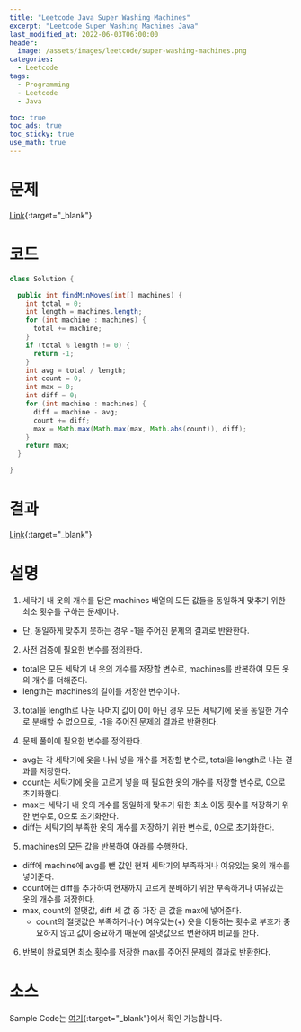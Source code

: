 ```yaml
---
title: "Leetcode Java Super Washing Machines"
excerpt: "Leetcode Super Washing Machines Java"
last_modified_at: 2022-06-03T06:00:00
header:
  image: /assets/images/leetcode/super-washing-machines.png
categories:
  - Leetcode
tags:
  - Programming
  - Leetcode
  - Java

toc: true
toc_ads: true
toc_sticky: true
use_math: true
---
```

# 문제
[Link](https://leetcode.com/problems/super-washing-machines/){:target="_blank"}

# 코드
```java
class Solution {

  public int findMinMoves(int[] machines) {
    int total = 0;
    int length = machines.length;
    for (int machine : machines) {
      total += machine;
    }
    if (total % length != 0) {
      return -1;
    }
    int avg = total / length;
    int count = 0;
    int max = 0;
    int diff = 0;
    for (int machine : machines) {
      diff = machine - avg;
      count += diff;
      max = Math.max(Math.max(max, Math.abs(count)), diff);
    }
    return max;
  }

}
```

# 결과
[Link](https://leetcode.com/submissions/detail/711659468/){:target="_blank"}

# 설명
1. 세탁기 내 옷의 개수를 담은 machines 배열의 모든 값들을 동일하게 맞추기 위한 최소 횟수를 구하는 문제이다.
- 단, 동일하게 맞추지 못하는 경우 -1을 주어진 문제의 결과로 반환한다.

2. 사전 검증에 필요한 변수를 정의한다.
- total은 모든 세탁기 내 옷의 개수를 저장할 변수로, machines를 반복하여 모든 옷의 개수를 더해준다.
- length는 machines의 길이를 저장한 변수이다.

3. total을 length로 나눈 나머지 값이 0이 아닌 경우 모든 세탁기에 옷을 동일한 개수로 분배할 수 없으므로, -1을 주어진 문제의 결과로 반환한다.

4. 문제 풀이에 필요한 변수를 정의한다.
- avg는 각 세탁기에 옷을 나눠 넣을 개수를 저장할 변수로, total을 length로 나눈 결과를 저장한다.
- count는 세탁기에 옷을 고르게 넣을 때 필요한 옷의 개수를 저장할 변수로, 0으로 초기화한다.
- max는 세탁기 내 옷의 개수를 동일하게 맞추기 위한 최소 이동 횟수를 저장하기 위한 변수로, 0으로 초기화한다.
- diff는 세탁기의 부족한 옷의 개수를 저장하기 위한 변수로, 0으로 초기화한다.

5. machines의 모든 값을 반복하여 아래를 수행한다.
- diff에 machine에 avg를 뺀 값인 현재 세탁기의 부족하거나 여유있는 옷의 개수를 넣어준다.
- count에는 diff를 추가하여 현재까지 고르게 분배하기 위한 부족하거나 여유있는 옷의 개수를 저장한다.
- max, count의 절댓값, diff 세 값 중 가장 큰 값을 max에 넣어준다.
  - count의 절댓값은 부족하거나(-) 여유있는(+) 옷을 이동하는 횟수로 부호가 중요하지 않고 값이 중요하기 때문에 절댓값으로 변환하여 비교를 한다.

6. 반복이 완료되면 최소 횟수를 저장한 max를 주어진 문제의 결과로 반환한다.

# 소스
Sample Code는 [여기](https://github.com/GracefulSoul/leetcode/blob/master/src/main/java/gracefulsoul/problems/SuperWashingMachines.java){:target="_blank"}에서 확인 가능합니다.